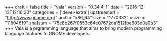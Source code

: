 +++
draft = false
title = "vala"
version = "0.34.4-1"
date = "2016-12-13T12:16:33"
categories = ['devel-extra']
upstreamurl = "http://www.gnome.org/"
arch = "x86_64"
size = "1770332"
usize = "11504619"
sha1sum = "75e8b267f0553c64e07672da1512fbe603d0a0b3"
+++
Vala is a prgramming language that aims to bring modern programming language features to GNOME developers